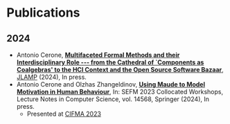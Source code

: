 # Publications

## 2024 ##
* Antonio Cerone, **[Multifaceted Formal Methods and their Interdisciplinary Role ---
from the Cathedral of `Components as Coalgebras'
to the HCI Context and the Open Source Software Bazaar](2023/JLAMP)**,
[JLAMP](https://www.sciencedirect.com/journal/journal-of-logical-and-algebraic-methods-in-programming)
(2024), In press.
* Antonio Cerone and Olzhas Zhangeldinov, **[Using Maude to Model Motivation in Human Behaviour](2024/CIFMA)**,
In: SEFM 2023 Collocated Workshops, Lecture Notes in Computer Science, vol. 14568, Springer (2024), In press.
  - Presented at [CIFMA 2023](https://cifma.github.io/workshop-2023.html)


